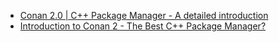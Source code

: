 - [Conan 2.0 | C++ Package Manager - A detailed introduction](https://youtu.be/7sLeMVUo8Kg)
- [Introduction to Conan 2 - The Best C++ Package Manager?](https://youtu.be/U-_RbUqDSTc)
